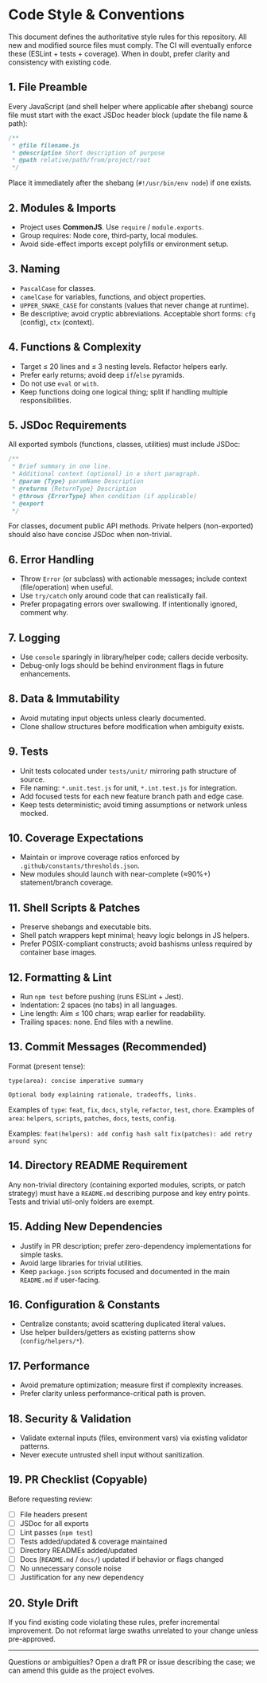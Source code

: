 <!--
@file code-style.md
@description Canonical code style and contribution rules for source files
@path docs/code-style.md
-->

# Code Style & Conventions

This document defines the authoritative style rules for this repository. All new and modified source files must comply. The CI will eventually enforce these (ESLint + tests + coverage). When in doubt, prefer clarity and consistency with existing code.

## 1. File Preamble

Every JavaScript (and shell helper where applicable after shebang) source file must start with the exact JSDoc header block (update the file name & path):

```js
/**
 * @file filename.js
 * @description Short description of purpose
 * @path relative/path/from/project/root
 */
```

Place it immediately after the shebang (`#!/usr/bin/env node`) if one exists.

## 2. Modules & Imports

* Project uses **CommonJS**. Use `require` / `module.exports`.
* Group requires: Node core, third-party, local modules.
* Avoid side-effect imports except polyfills or environment setup.

## 3. Naming

* `PascalCase` for classes.
* `camelCase` for variables, functions, and object properties.
* `UPPER_SNAKE_CASE` for constants (values that never change at runtime).
* Be descriptive; avoid cryptic abbreviations. Acceptable short forms: `cfg` (config), `ctx` (context).

## 4. Functions & Complexity

* Target ≤ 20 lines and ≤ 3 nesting levels. Refactor helpers early.
* Prefer early returns; avoid deep `if`/`else` pyramids.
* Do not use `eval` or `with`.
* Keep functions doing one logical thing; split if handling multiple responsibilities.

## 5. JSDoc Requirements

All exported symbols (functions, classes, utilities) must include JSDoc:

```js
/**
 * Brief summary in one line.
 * Additional context (optional) in a short paragraph.
 * @param {Type} paramName Description
 * @returns {ReturnType} Description
 * @throws {ErrorType} When condition (if applicable)
 * @export
 */
```

For classes, document public API methods. Private helpers (non-exported) should also have concise JSDoc when non-trivial.

## 6. Error Handling

* Throw `Error` (or subclass) with actionable messages; include context (file/operation) when useful.
* Use `try/catch` only around code that can realistically fail.
* Prefer propagating errors over swallowing. If intentionally ignored, comment why.

## 7. Logging

* Use `console` sparingly in library/helper code; callers decide verbosity.
* Debug-only logs should be behind environment flags in future enhancements.

## 8. Data & Immutability

* Avoid mutating input objects unless clearly documented.
* Clone shallow structures before modification when ambiguity exists.

## 9. Tests

* Unit tests colocated under `tests/unit/` mirroring path structure of source.
* File naming: `*.unit.test.js` for unit, `*.int.test.js` for integration.
* Add focused tests for each new feature branch path and edge case.
* Keep tests deterministic; avoid timing assumptions or network unless mocked.

## 10. Coverage Expectations

* Maintain or improve coverage ratios enforced by `.github/constants/thresholds.json`.
* New modules should launch with near-complete (≈90%+) statement/branch coverage.

## 11. Shell Scripts & Patches

* Preserve shebangs and executable bits.
* Shell patch wrappers kept minimal; heavy logic belongs in JS helpers.
* Prefer POSIX-compliant constructs; avoid bashisms unless required by container base images.

## 12. Formatting & Lint

* Run `npm test` before pushing (runs ESLint + Jest).
* Indentation: 2 spaces (no tabs) in all languages.
* Line length: Aim ≤ 100 chars; wrap earlier for readability.
* Trailing spaces: none. End files with a newline.

## 13. Commit Messages (Recommended)

Format (present tense):

```text
type(area): concise imperative summary

Optional body explaining rationale, tradeoffs, links.
```

Examples of `type`: `feat`, `fix`, `docs`, `style`, `refactor`, `test`, `chore`.
Examples of `area`: `helpers`, `scripts`, `patches`, `docs`, `tests`, `config`.

Examples:
`feat(helpers): add config hash salt`
`fix(patches): add retry around sync`

## 14. Directory README Requirement

Any non-trivial directory (containing exported modules, scripts, or patch strategy) must have a `README.md` describing purpose and key entry points. Tests and trivial util-only folders are exempt.

## 15. Adding New Dependencies

* Justify in PR description; prefer zero-dependency implementations for simple tasks.
* Avoid large libraries for trivial utilities.
* Keep `package.json` scripts focused and documented in the main `README.md` if user-facing.

## 16. Configuration & Constants

* Centralize constants; avoid scattering duplicated literal values.
* Use helper builders/getters as existing patterns show (`config/helpers/*`).

## 17. Performance

* Avoid premature optimization; measure first if complexity increases.
* Prefer clarity unless performance-critical path is proven.

## 18. Security & Validation

* Validate external inputs (files, environment vars) via existing validator patterns.
* Never execute untrusted shell input without sanitization.

## 19. PR Checklist (Copyable)

Before requesting review:

* [ ] File headers present
* [ ] JSDoc for all exports
* [ ] Lint passes (`npm test`)
* [ ] Tests added/updated & coverage maintained
* [ ] Directory READMEs added/updated
* [ ] Docs (`README.md` / `docs/`) updated if behavior or flags changed
* [ ] No unnecessary console noise
* [ ] Justification for any new dependency

## 20. Style Drift

If you find existing code violating these rules, prefer incremental improvement. Do not reformat large swaths unrelated to your change unless pre-approved.

---
Questions or ambiguities? Open a draft PR or issue describing the case; we can amend this guide as the project evolves.
